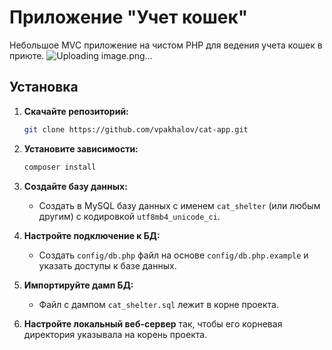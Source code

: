 # Приложение "Учет кошек"

Небольшое MVC приложение на чистом PHP для ведения учета кошек в приюте.
![Uploading image.png…]()

## Установка

1.  **Скачайте репозиторий:**
    ```bash
    git clone https://github.com/vpakhalov/cat-app.git
    ```

3.  **Установите зависимости:**
    ```bash
    composer install
    ```

4.  **Создайте базу данных:**
    -   Создать в MySQL базу данных с именем `cat_shelter` (или любым другим) с кодировкой `utf8mb4_unicode_ci`.

5.  **Настройте подключение к БД:**
    -   Создать `config/db.php` файл на основе `config/db.php.example` и указать доступы к базе данных.

6.  **Импортируйте дамп БД:**
    -   Файл с дампом `cat_shelter.sql` лежит в корне проекта.

7.  **Настройте локальный веб-сервер**  так, чтобы его корневая директория указывала на корень проекта.
